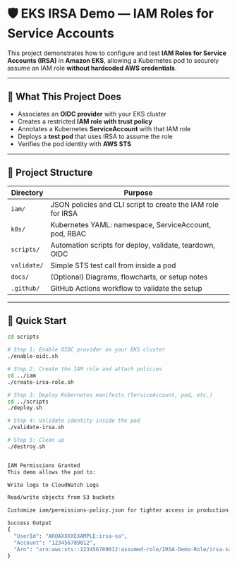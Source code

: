 # 🛡️ EKS IRSA Demo — IAM Roles for Service Accounts

This project demonstrates how to configure and test **IAM Roles for Service Accounts (IRSA)** in **Amazon EKS**, allowing a Kubernetes pod to securely assume an IAM role **without hardcoded AWS credentials**.

---

## 🚀 What This Project Does

- Associates an **OIDC provider** with your EKS cluster
- Creates a restricted **IAM role with trust policy**
- Annotates a Kubernetes **ServiceAccount** with that IAM role
- Deploys a **test pod** that uses IRSA to assume the role
- Verifies the pod identity with **AWS STS**

---

## 🧱 Project Structure

| Directory | Purpose |
|-----------|---------|
| `iam/`     | JSON policies and CLI script to create the IAM role for IRSA |
| `k8s/`     | Kubernetes YAML: namespace, ServiceAccount, pod, RBAC |
| `scripts/` | Automation scripts for deploy, validate, teardown, OIDC |
| `validate/`| Simple STS test call from inside a pod |
| `docs/`    | (Optional) Diagrams, flowcharts, or setup notes |
| `.github/` | GitHub Actions workflow to validate the setup |

---

## 🧪 Quick Start

```bash
cd scripts

# Step 1: Enable OIDC provider on your EKS cluster
./enable-oidc.sh

# Step 2: Create the IAM role and attach policies
cd ../iam
./create-irsa-role.sh

# Step 3: Deploy Kubernetes manifests (ServiceAccount, pod, etc.)
cd ../scripts
./deploy.sh

# Step 4: Validate identity inside the pod
./validate-irsa.sh

# Step 5: Clean up
./destroy.sh


IAM Permissions Granted
This demo allows the pod to:

Write logs to CloudWatch Logs

Read/write objects from S3 buckets

Customize iam/permissions-policy.json for tighter access in production.

Success Output
{
  "UserId": "AROAXXXXEXAMPLE:irsa-sa",
  "Account": "123456789012",
  "Arn": "arn:aws:sts::123456789012:assumed-role/IRSA-Demo-Role/irsa-sa"
}
